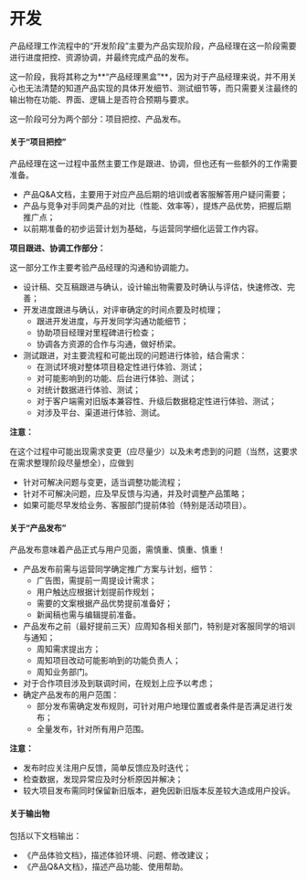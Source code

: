 # 开发

产品经理工作流程中的“开发阶段”主要为产品实现阶段，产品经理在这一阶段需要进行进度把控、资源协调，并最终完成产品的发布。

这一阶段，我将其称之为**“产品经理黑盒”**，因为对于产品经理来说，并不用关心也无法清楚的知道产品实现的具体开发细节、测试细节等，而只需要关注最终的输出物在功能、界面、逻辑上是否符合预期与要求。

这一阶段可分为两个部分：项目把控、产品发布。

#### 关于“项目把控”

产品经理在这一过程中虽然主要工作是跟进、协调，但也还有一些额外的工作需要准备。

- 产品Q&A文档，主要用于对应产品后期的培训或者客服解答用户疑问需要；
- 产品与竞争对手同类产品的对比（性能、效率等），提炼产品优势，把握后期推广点；
- 以前期准备的初步运营计划为基础，与运营同学细化运营工作内容。

**项目跟进、协调工作部分：**

这一部分工作主要考验产品经理的沟通和协调能力。

- 设计稿、交互稿跟进与确认，设计输出物需要及时确认与评估，快速修改、完善；
- 开发进度跟进与确认，对评审确定的时间点要及时梳理；
    - 跟进开发进度，与开发同学沟通功能细节；
    - 协助项目经理对里程碑进行检查；
    - 协调各方资源的合作与沟通，做好桥梁。
- 测试跟进，对主要流程和可能出现的问题进行体验，结合需求：
    - 在测试环境对整体项目稳定性进行体验、测试；
    - 对可能影响到的功能、后台进行体验、测试；
    - 对统计数据进行体验、测试；
    - 对于客户端需对旧版本兼容性、升级后数据稳定性进行体验、测试；
    - 对涉及平台、渠道进行体验、测试。

**注意：**

在这个过程中可能出现需求变更（应尽量少）以及未考虑到的问题（当然，这要求在需求整理阶段尽量想全），应做到

- 针对可解决问题与变更，适当调整功能流程；
- 针对不可解决问题，应及早反馈与沟通，并及时调整产品策略；
- 如果可能尽早发给业务、客服部门提前体验（特别是活动项目）。

#### 关于“产品发布”

产品发布意味着产品正式与用户见面，需慎重、慎重、慎重！

- 产品发布前需与运营同学确定推广方案与计划，细节：
    - 广告图，需提前一周提设计需求；
    - 用户触达应根据计划提前作规划；
    - 需要的文案根据产品优势提前准备好；
    - 新闻稿也需与编辑提前准备。
- 产品发布之前（最好提前三天）应周知各相关部门，特别是对客服同学的培训与通知；
    - 周知需求提出方；
    - 周知项目改动可能影响到的功能负责人；
    - 周知业务部门。
- 对于合作项目涉及到联调时间，在规划上应予以考虑；
- 确定产品发布的用户范围：
    - 部分发布需确定发布规则，可针对用户地理位置或者条件是否满足进行发布；
    - 全量发布，针对所有用户范围。

**注意：**

- 发布时应关注用户反馈，简单反馈应及时迭代；
- 检查数据，发现异常应及时分析原因并解决；
- 较大项目发布需同时保留新旧版本，避免因新旧版本反差较大造成用户投诉。

#### 关于输出物

包括以下文档输出：

- 《产品体验文档》，描述体验环境、问题、修改建议；
- 《产品Q&A文档》，描述产品功能、使用帮助。